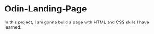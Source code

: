 # Odin-Landing-Page

In this project, I am gonna build a page with HTML and CSS skills I have learned.